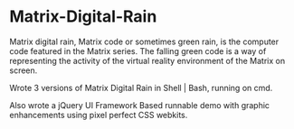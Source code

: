 # Matrix-Digital-Rain
Matrix digital rain, Matrix code or sometimes green rain, is the computer code featured in the Matrix series. The falling green code is a way of representing the activity of the virtual reality environment of the Matrix on screen.

Wrote 3 versions of Matrix Digital Rain in Shell | Bash, running on cmd.

Also wrote a jQuery UI Framework Based runnable demo with graphic enhancements using pixel perfect CSS webkits.
